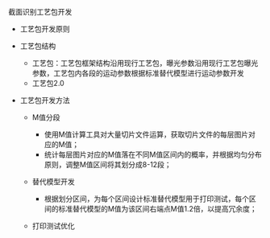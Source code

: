 截面识别工艺包开发

- 工艺包开发原则

- 工艺包结构
  - 工艺包：工艺包框架结构沿用现行工艺包，曝光参数沿用现行工艺包曝光参数，工艺包内各段的运动参数根据标准替代模型进行运动参数开发
  - 工艺包2.0

- 工艺包开发方法

  - M值分段
    - 使用M值计算工具对大量切片文件运算，获取切片文件的每层图片对应的M值；
    - 统计每层图片对应的M值落在不同M值区间内的概率，并根据均匀分布原则，调整M值区间将其划分成8-12段；

  - 替代模型开发
    - 根据划分区间，为每个区间设计标准替代模型用于打印测试，每个区间的标准替代模型的M值为该区间右端点M值1.2倍，以提高冗余度；

  - 打印测试优化


